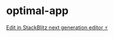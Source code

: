 # optimal-app

[Edit in StackBlitz next generation editor ⚡️](https://stackblitz.com/~/github.com/ravipragash/optimal-app)